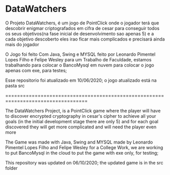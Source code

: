 # DataWatchers

O Projeto DataWatchers, é um jogo de PointClick onde o jogador terá que descobrir enigmar criptografados em cifra de cesar
para conseguir todos os seus objetivos(na fase inicial de desenvolvimento sao apenas 5) e a cada objetivo descoberto eles
irao ficar mais complicados e precisará ainda mais do jogador

O Jogo foi feito Com Java, Swing e MYSQL feito por Leonardo Pimentel Lopes Filho e Felipe Wesley para um Trabalho de Faculdade,
estamos trabalhando para colocar o BancoMysql em nuvem para colocar o jogo apenas com exe, para testes;

Esse repositorio foi atualizado em 10/06/2020;
o jogo atualizado está na pasta src



==================================================================================


The DataWatchers Project, is a PointClick game where the player will have to discover encrypted cryptography in cesar's cipher
to achieve all your goals (in the initial development stage there are only 5) and for each goal discovered they
will get more complicated and will need the player even more

The Game was made with Java, Swing and MYSQL made by Leonardo Pimentel Lopes Filho and Felipe Wesley for a College Work,
we are working to put BancoMysql in the cloud to put the game with exe only, for testing;

This repository was updated on 06/10/2020;
the updated game is in the src folder





